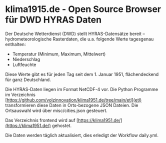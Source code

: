 # klima1915.de - Open Source Browser für DWD HYRAS Daten

Der Deutsche Wetterdienst (DWD) stellt HYRAS-Datensätze bereit – hydrometeorologische Rasterdaten, die u.a. folgende Werte tagesgenau enthalten:

- Temperatur (Minimum, Maximum, Mittelwert)
- Niederschlag
- Luftfeuchte

Diese Werte gibt es für jeden Tag seit dem 1. Januar 1951, flächendeckend für ganz Deutschland.

Die HYRAS-Daten liegen im Format NetCDF-4 vor. Die Python Programme im Verzeichnis [https://github.com/volzinnovation/klima1951.de/tree/main/etl](etl) transformieren diese Daten in Orts-bezogene JSON Dateien.
Die Ortsauswahl wird über misc/cities.json gesteuert. 

Das Verzeichnis frontend wird auf [https://klima1951.de/](https://klima1951.de/) gehostet.

Die Daten werden täglich aktualisiert, dies erledigt der Workflow daily.yml.
